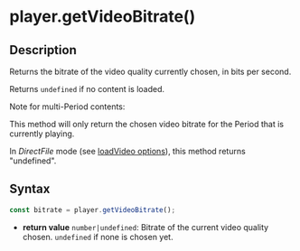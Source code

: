 # player.getVideoBitrate()

## Description

Returns the bitrate of the video quality currently chosen, in bits per second.

Returns `undefined` if no content is loaded.

<div class="note">
Note for multi-Period contents:

This method will only return the chosen video bitrate for the
Period that is currently playing.

</div>

<div class="warning">
In <i>DirectFile</i> mode (see <a
href="../Loading_a_Content.md#transport">loadVideo options</a>),
this method returns "undefined".
</div>

## Syntax

```js
const bitrate = player.getVideoBitrate();
```

- **return value** `number|undefined`: Bitrate of the current video quality
  chosen. `undefined` if none is chosen yet.
